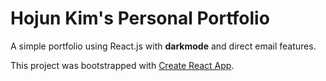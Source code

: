 # Hojun Kim's Personal Portfolio

A simple portfolio using React.js with **darkmode** and direct email features.

This project was bootstrapped with [Create React App](https://github.com/facebook/create-react-app).
